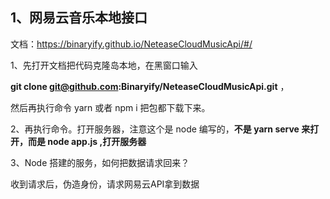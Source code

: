 ## 1、网易云音乐本地接口

文档：https://binaryify.github.io/NeteaseCloudMusicApi/#/

1、先打开文档把代码克隆岛本地，在黑窗口输入

 **git clone git@github.com:Binaryify/NeteaseCloudMusicApi.git** ，

然后再执行命令 yarn 或者 npm i  把包都下载下来。



2、再执行命令。打开服务器，注意这个是 node 编写的，**不是 yarn serve 来打开，而是 node app.js ,打开服务器**



3、Node 搭建的服务，如何把数据请求回来？

收到请求后，伪造身份，请求网易云API拿到数据